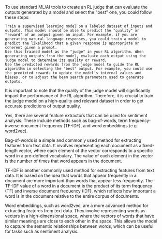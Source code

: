 To use standard ML/AI tools to create an RL judge that can evaluate the outputs generated by a model and select the "best" one, you could follow these steps:

    Train a supervised learning model on a labeled dataset of inputs and outputs. This model should be able to predict the "quality" or "reward" of an output given an input. For example, if you are generating natural language responses, you could train a model to predict the likelihood that a given response is appropriate or coherent given a prompt.
    Use this trained model as the "judge" in your RL algorithm. When generating outputs from the model, evaluate each output using the judge model to determine its quality or reward.
    Use the predicted rewards from the judge model to guide the RL algorithm in selecting the "best" output. For example, you could use the predicted rewards to update the model's internal values and biases, or to adjust the beam search parameters used to generate outputs.

It is important to note that the quality of the judge model will significantly impact the performance of the RL algorithm. Therefore, it is crucial to train the judge model on a high-quality and relevant dataset in order to get accurate predictions of output quality.



Yes, there are several feature extractors that can be used for sentiment analysis. These include methods such as bag-of-words, term frequency-inverse document frequency (TF-IDF), and word embeddings (e.g. word2vec).

Bag-of-words is a simple and commonly used method for extracting features from text data. It involves representing each document as a fixed-length vector, where each element of the vector corresponds to a specific word in a pre-defined vocabulary. The value of each element in the vector is the number of times that word appears in the document.

TF-IDF is another commonly used method for extracting features from text data. It is based on the idea that words that appear frequently in a document are more important than words that appear less frequently. The TF-IDF value of a word in a document is the product of its term frequency (TF) and inverse document frequency (IDF), which reflects how important a word is in the document relative to the entire corpus of documents.

Word embeddings, such as word2vec, are a more advanced method for extracting features from text data. They involve representing words as vectors in a high-dimensional space, where the vectors of words that have similar meanings are close to each other in the space. This allows the model to capture the semantic relationships between words, which can be useful for tasks such as sentiment analysis.